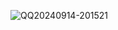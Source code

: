 ![QQ20240914-201521](https://github.com/user-attachments/assets/24db932e-b661-4d10-a1b6-7195a3a5c52e)
